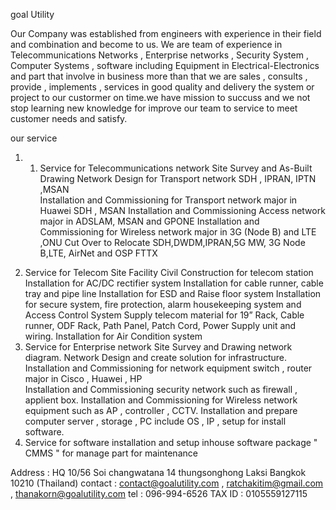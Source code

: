 goal Utility 

Our Company  was established from engineers with experience in their field and combination and become to us. We are team of experience in  Telecommunications Networks  , Enterprise networks  , Security System , Computer Systems , software  including  Equipment in Electrical-Electronics  and part that involve in business  more than that  we are sales , consults , provide , implements , services  in good quality and delivery  the system or project to our custormer on time.we have mission to succuss and we not stop learning new knowledge for improve our team to service to meet customer needs and satisfy.

our service 
1. 1) Service for Telecommunications network
            Site Survey and As-Built Drawing
            Network Design for Transport network SDH , IPRAN, IPTN ,MSAN           
            Installation and Commissioning for Transport network major in Huawei SDH , MSAN 
            Installation and Commissioning Access network major in ADSLAM, MSAN and GPONE
            Installation and Commissioning for Wireless network major in 3G (Node B) and LTE ,ONU
           Cut Over to Relocate SDH,DWDM,IPRAN,5G MW, 3G Node B,LTE, AirNet and OSP FTTX
           
2) Service for Telecom Site Facility
	Civil Construction for telecom station
	Installation for AC/DC rectifier system
	Installation for cable runner, cable tray and pipe line
	Installation for ESD and Raise floor system
	Installation for secure system, fire protection, alarm housekeeping system and Access Control System
	Supply telecom material for 19” Rack, Cable runner, ODF Rack, Path Panel, Patch Cord, Power Supply unit
         	and wiring. 
	Installation for Air Condition system
3) Service for Enterprise network
               Site Survey and  Drawing network diagram.
               Network Design and create solution for infrastructure.            
               Installation and Commissioning for network equipment switch , router  major in Cisco , Huawei , HP  
               Installation and Commissioning security network  such as firewall  , applient box.
               Installation and Commissioning for Wireless network equipment such as AP , controller , CCTV.
               Installation and prepare computer server , storage ,  PC  include OS , IP , setup  for install software.
4) Service for software 
               installation and setup inhouse software package " CMMS " for manage part for maintenance 


Address :    HQ  10/56  Soi changwatana 14 thungsonghong Laksi Bangkok 10210 (Thailand)
contact  :    contact@goalutility.com  ,  ratchakitim@gmail.com  , thanakorn@goalutility.com
tel   :  096-994-6526 
TAX ID : 0105559127115

